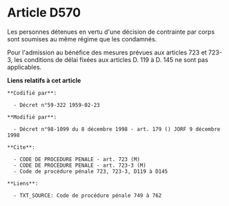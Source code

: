 # Article D570

Les personnes détenues en vertu d'une décision de contrainte par corps sont soumises au même régime que les condamnés.

Pour l'admission au bénéfice des mesures prévues aux articles 723 et 723-3, les conditions de délai fixées aux articles D.
119 à D. 145 ne sont pas applicables.

**Liens relatifs à cet article**

	**Codifié par**:

	  - Décret n°59-322 1959-02-23

	**Modifié par**:

	  - Décret n°98-1099 du 8 décembre 1998 - art. 179 () JORF 9 décembre 1998

	**Cite**:

	  - CODE DE PROCEDURE PENALE - art. 723 (M)
	  - CODE DE PROCEDURE PENALE - art. 723-3 (M)
	  - Code de procédure pénale 723, 723-3, D119 à D145

	**Liens**:

	  - TXT_SOURCE: Code de procédure pénale 749 à 762
